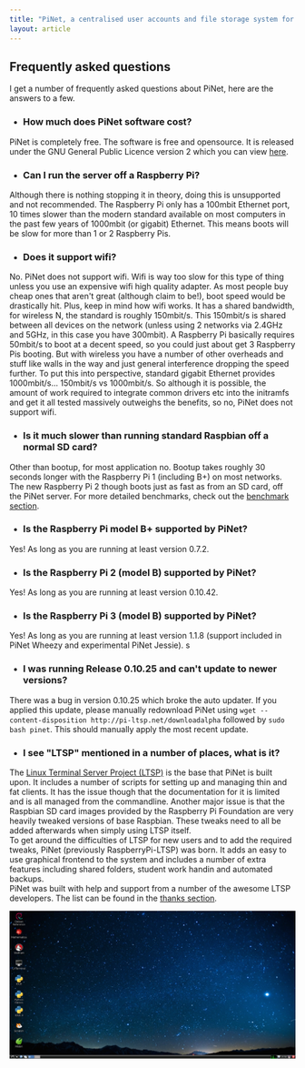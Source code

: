 ```yaml
---
title: "PiNet, a centralised user accounts and file storage system for a Raspberry Pi classroom."
layout: article
---
```


## Frequently asked questions


I get a number of frequently asked questions about PiNet, here are the answers to a few.

- ### How much does PiNet software cost?
PiNet is completely free. The software is free and opensource. It is released under the GNU General Public Licence version 2 which you can view [here](https://raw.githubusercontent.com/pinet/PiNet/master/LICENSE).

- ### Can I run the server off a Raspberry Pi?  
Although there is nothing stopping it in theory, doing this is unsupported and not recommended. The Raspberry Pi only has a 100mbit Ethernet port, 10 times slower than the modern standard available on most computers in the past few years of 1000mbit (or gigabit) Ethernet. This means boots will be slow for more than 1 or 2 Raspberry Pis.

- ### Does it support wifi?
No. PiNet does not support wifi. Wifi is way too slow for this type of thing unless you use an expensive wifi high quality adapter. As most people buy cheap ones that aren't great (although claim to be!), boot speed would be drastically hit. Plus, keep in mind how wifi works. It has a shared bandwidth, for wireless N, the standard is roughly 150mbit/s. This 150mbit/s is shared between all devices on the network (unless using 2 networks via 2.4GHz and 5GHz, in this case you have 300mbit). A Raspberry Pi basically requires 50mbit/s to boot at a decent speed, so you could just about get 3 Raspberry Pis booting. But with wireless you have a number of other overheads and stuff like walls in the way and just general interference dropping the speed further.
To put this into perspective, standard gigabit Ethernet provides 1000mbit/s... 150mbit/s vs 1000mbit/s.
So although it is possible, the amount of work required to integrate common drivers etc into the initramfs and get it all tested massively outweighs the benefits, so no, PiNet does not support wifi.

- ### Is it much slower than running standard Raspbian off a normal SD card?
Other than bootup, for most application no. Bootup takes roughly 30 seconds longer with the Raspberry Pi 1 (including B+) on most networks. The new Raspberry Pi 2 though boots just as fast as from an SD card, off the PiNet server. For more detailed benchmarks, check out the [benchmark section](advanced/benchmarks).

- ### Is the Raspberry Pi model B+ supported by PiNet?
Yes! As long as you are running at least version 0.7.2.

- ### Is the Raspberry Pi 2 (model B) supported by PiNet?   
Yes! As long as you are running at least version 0.10.42.   

- ### Is the Raspberry Pi 3 (model B) supported by PiNet?   
Yes! As long as you are running at least version 1.1.8 (support included in PiNet Wheezy and experimental PiNet Jessie).  s     

- ### I was running Release 0.10.25 and can't update to newer versions?   
There was a bug in version 0.10.25 which broke the auto updater. If you applied this update, please manually redownload PiNet using ```wget --content-disposition http://pi-ltsp.net/downloadalpha``` followed by ```sudo bash pinet```. This should manually apply the most recent update.   

- ### I see "LTSP" mentioned in a number of places, what is it?   
The [Linux Terminal Server Project (LTSP)](http://www.ltsp.org/) is the base that PiNet is built upon. It includes a number of scripts for setting up and managing thin and fat clients. It has the issue though that the documentation for it is limited and is all managed from the commandline. Another major issue is that the Raspbian SD card images provided by the Raspberry Pi Foundation are very heavily tweaked versions of base Raspbian. These tweaks need to all be added afterwards when simply using LTSP itself.   
To get around the difficulties of LTSP for new users and to add the required tweaks, PiNet (previously RaspberryPi-LTSP) was born. It adds an easy to use graphical frontend to the system and includes a number of extra features including shared folders, student work handin and automated backups.   
PiNet was built with help and support from a number of the awesome LTSP developers. The list can be found in the [thanks section](thanks.html).

![](/assets/images/raspi-desktop.jpeg)
